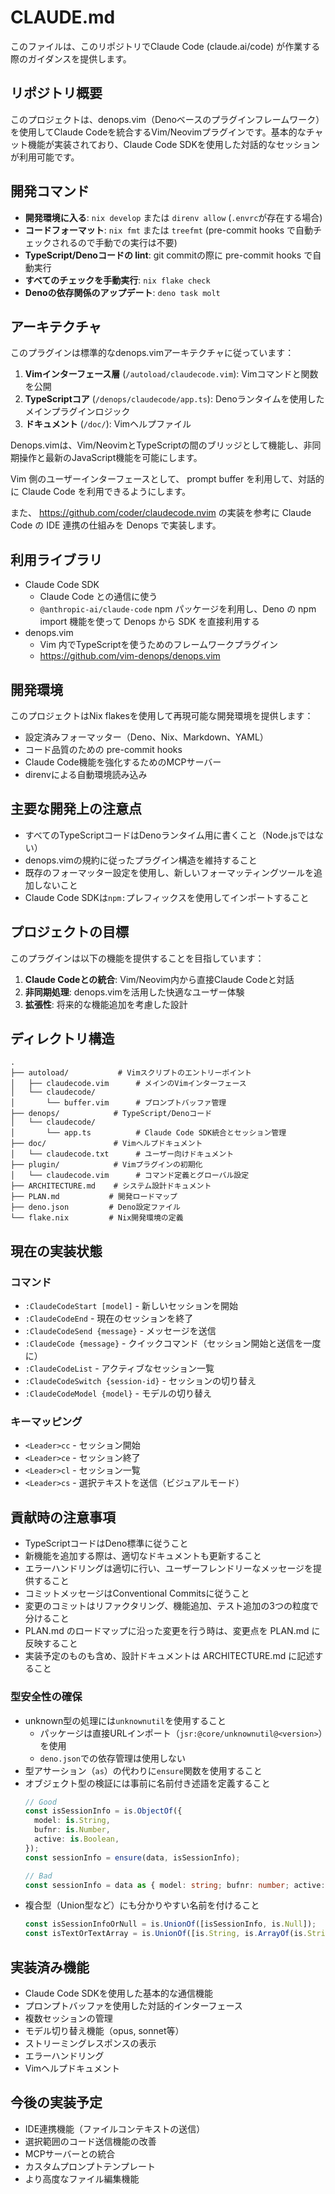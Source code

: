 # CLAUDE.md

このファイルは、このリポジトリでClaude Code (claude.ai/code)
が作業する際のガイダンスを提供します。

## リポジトリ概要

このプロジェクトは、denops.vim（Denoベースのプラグインフレームワーク）を使用してClaude
Codeを統合するVim/Neovimプラグインです。基本的なチャット機能が実装されており、Claude
Code SDKを使用した対話的なセッションが利用可能です。

## 開発コマンド

- **開発環境に入る**: `nix develop` または `direnv allow`
  (`.envrc`が存在する場合)
- **コードフォーマット**: `nix fmt` または `treefmt` (pre-commit hooks
  で自動チェックされるので手動での実行は不要)
- **TypeScript/Denoコードの lint**: git commitの際に pre-commit hooks で自動実行
- **すべてのチェックを手動実行**: `nix flake check`
- **Denoの依存関係のアップデート**: `deno task molt`

## アーキテクチャ

このプラグインは標準的なdenops.vimアーキテクチャに従っています：

1. **Vimインターフェース層** (`/autoload/claudecode.vim`):
   Vimコマンドと関数を公開
1. **TypeScriptコア** (`/denops/claudecode/app.ts`):
   Denoランタイムを使用したメインプラグインロジック
1. **ドキュメント** (`/doc/`): Vimヘルプファイル

Denops.vimは、Vim/NeovimとTypeScriptの間のブリッジとして機能し、非同期操作と最新のJavaScript機能を可能にします。

Vim 側のユーザーインターフェースとして、 prompt buffer を利用して、対話的に
Claude Code を利用できるようにします。

また、 https://github.com/coder/claudecode.nvim の実装を参考に Claude Code の
IDE 連携の仕組みを Denops で実装します。

## 利用ライブラリ

- Claude Code SDK
  - Claude Code との通信に使う
  - `@anthropic-ai/claude-code` npm パッケージを利用し、Deno の npm import
    機能を使って Denops から SDK を直接利用する
- denops.vim
  - Vim 内でTypeScriptを使うためのフレームワークプラグイン
  - https://github.com/vim-denops/denops.vim

## 開発環境

このプロジェクトはNix flakesを使用して再現可能な開発環境を提供します：

- 設定済みフォーマッター（Deno、Nix、Markdown、YAML）
- コード品質のための pre-commit hooks
- Claude Code機能を強化するためのMCPサーバー
- direnvによる自動環境読み込み

## 主要な開発上の注意点

- すべてのTypeScriptコードはDenoランタイム用に書くこと（Node.jsではない）
- denops.vimの規約に従ったプラグイン構造を維持すること
- 既存のフォーマッター設定を使用し、新しいフォーマッティングツールを追加しないこと
- Claude Code SDKは`npm:`プレフィックスを使用してインポートすること

## プロジェクトの目標

このプラグインは以下の機能を提供することを目指しています：

1. **Claude Codeとの統合**: Vim/Neovim内から直接Claude Codeと対話
1. **非同期処理**: denops.vimを活用した快適なユーザー体験
1. **拡張性**: 将来的な機能追加を考慮した設計

## ディレクトリ構造

```
.
├── autoload/           # Vimスクリプトのエントリーポイント
│   ├── claudecode.vim      # メインのVimインターフェース
│   └── claudecode/
│       └── buffer.vim      # プロンプトバッファ管理
├── denops/            # TypeScript/Denoコード
│   └── claudecode/
│       └── app.ts          # Claude Code SDK統合とセッション管理
├── doc/               # Vimヘルプドキュメント
│   └── claudecode.txt      # ユーザー向けドキュメント
├── plugin/            # Vimプラグインの初期化
│   └── claudecode.vim      # コマンド定義とグローバル設定
├── ARCHITECTURE.md    # システム設計ドキュメント
├── PLAN.md           # 開発ロードマップ
├── deno.json         # Deno設定ファイル
└── flake.nix         # Nix開発環境の定義
```

## 現在の実装状態

### コマンド

- `:ClaudeCodeStart [model]` - 新しいセッションを開始
- `:ClaudeCodeEnd` - 現在のセッションを終了
- `:ClaudeCodeSend {message}` - メッセージを送信
- `:ClaudeCode {message}` - クイックコマンド（セッション開始と送信を一度に）
- `:ClaudeCodeList` - アクティブなセッション一覧
- `:ClaudeCodeSwitch {session-id}` - セッションの切り替え
- `:ClaudeCodeModel {model}` - モデルの切り替え

### キーマッピング

- `<Leader>cc` - セッション開始
- `<Leader>ce` - セッション終了
- `<Leader>cl` - セッション一覧
- `<Leader>cs` - 選択テキストを送信（ビジュアルモード）

## 貢献時の注意事項

- TypeScriptコードはDeno標準に従うこと
- 新機能を追加する際は、適切なドキュメントも更新すること
- エラーハンドリングは適切に行い、ユーザーフレンドリーなメッセージを提供すること
- コミットメッセージはConventional Commitsに従うこと
- 変更のコミットはリファクタリング、機能追加、テスト追加の3つの粒度で分けること
- PLAN.md のロードマップに沿った変更を行う時は、変更点を PLAN.md に反映すること
- 実装予定のものも含め、設計ドキュメントは ARCHITECTURE.md に記述すること

### 型安全性の確保

- unknown型の処理には`unknownutil`を使用すること
  - パッケージは直接URLインポート（`jsr:@core/unknownutil@<version>`）を使用
  - `deno.json`での依存管理は使用しない
- 型アサーション（`as`）の代わりに`ensure`関数を使用すること
- オブジェクト型の検証には事前に名前付き述語を定義すること
  ```typescript
  // Good
  const isSessionInfo = is.ObjectOf({
    model: is.String,
    bufnr: is.Number,
    active: is.Boolean,
  });
  const sessionInfo = ensure(data, isSessionInfo);

  // Bad
  const sessionInfo = data as { model: string; bufnr: number; active: boolean };
  ```
- 複合型（Union型など）にも分かりやすい名前を付けること
  ```typescript
  const isSessionInfoOrNull = is.UnionOf([isSessionInfo, is.Null]);
  const isTextOrTextArray = is.UnionOf([is.String, is.ArrayOf(is.String)]);
  ```

## 実装済み機能

- Claude Code SDKを使用した基本的な通信機能
- プロンプトバッファを使用した対話的インターフェース
- 複数セッションの管理
- モデル切り替え機能（opus, sonnet等）
- ストリーミングレスポンスの表示
- エラーハンドリング
- Vimヘルプドキュメント

## 今後の実装予定

- IDE連携機能（ファイルコンテキストの送信）
- 選択範囲のコード送信機能の改善
- MCPサーバーとの統合
- カスタムプロンプトテンプレート
- より高度なファイル編集機能
